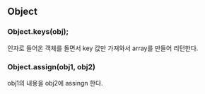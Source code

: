 ## Object

### Object.keys(obj);
인자로 들어온 객체를 돌면서 key 값만 가져와서 array를 만들어 리턴한다.

### Object.assign(obj1, obj2)
obj1의 내용을 obj2에 assingn 한다.
